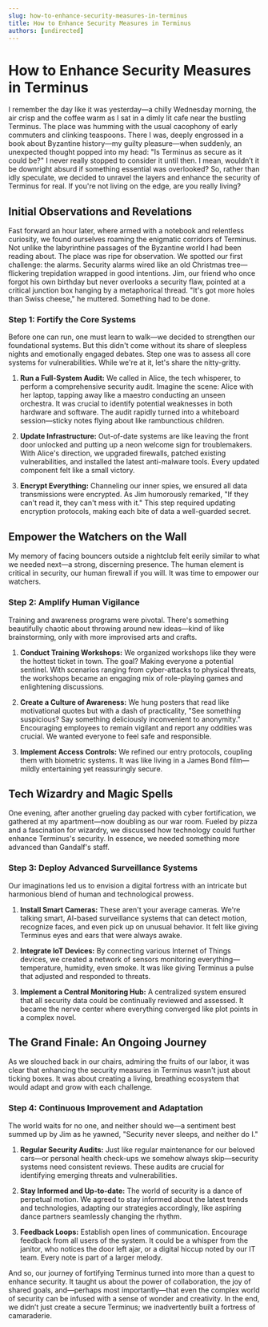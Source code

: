 ```yaml
---
slug: how-to-enhance-security-measures-in-terminus
title: How to Enhance Security Measures in Terminus
authors: [undirected]
---
```



# How to Enhance Security Measures in Terminus

I remember the day like it was yesterday—a chilly Wednesday morning, the air crisp and the coffee warm as I sat in a dimly lit cafe near the bustling Terminus. The place was humming with the usual cacophony of early commuters and clinking teaspoons. There I was, deeply engrossed in a book about Byzantine history—my guilty pleasure—when suddenly, an unexpected thought popped into my head: "Is Terminus as secure as it could be?" I never really stopped to consider it until then. I mean, wouldn’t it be downright absurd if something essential was overlooked? So, rather than idly speculate, we decided to unravel the layers and enhance the security of Terminus for real. If you're not living on the edge, are you really living?

## Initial Observations and Revelations

Fast forward an hour later, where armed with a notebook and relentless curiosity, we found ourselves roaming the enigmatic corridors of Terminus. Not unlike the labyrinthine passages of the Byzantine world I had been reading about. The place was ripe for observation. We spotted our first challenge: the alarms. Security alarms wired like an old Christmas tree—flickering trepidation wrapped in good intentions. Jim, our friend who once forgot his own birthday but never overlooks a security flaw, pointed at a critical junction box hanging by a metaphorical thread. "It's got more holes than Swiss cheese," he muttered. Something had to be done.

### Step 1: Fortify the Core Systems

Before one can run, one must learn to walk—we decided to strengthen our foundational systems. But this didn't come without its share of sleepless nights and emotionally engaged debates. Step one was to assess all core systems for vulnerabilities. While we're at it, let's share the nitty-gritty.

1. **Run a Full-System Audit:** We called in Alice, the tech whisperer, to perform a comprehensive security audit. Imagine the scene: Alice with her laptop, tapping away like a maestro conducting an unseen orchestra. It was crucial to identify potential weaknesses in both hardware and software. The audit rapidly turned into a whiteboard session—sticky notes flying about like rambunctious children.

2. **Update Infrastructure:** Out-of-date systems are like leaving the front door unlocked and putting up a neon welcome sign for troublemakers. With Alice's direction, we upgraded firewalls, patched existing vulnerabilities, and installed the latest anti-malware tools. Every updated component felt like a small victory.

3. **Encrypt Everything:** Channeling our inner spies, we ensured all data transmissions were encrypted. As Jim humorously remarked, "If they can't read it, they can't mess with it." This step required updating encryption protocols,  making each bite of data a well-guarded secret.

## Empower the Watchers on the Wall

My memory of facing bouncers outside a nightclub felt eerily similar to what we needed next—a strong, discerning presence. The human element is critical in security, our human firewall if you will. It was time to empower our watchers.

### Step 2: Amplify Human Vigilance

Training and awareness programs were pivotal. There's something beautifully chaotic about throwing around new ideas—kind of like brainstorming, only with more improvised arts and crafts.

1. **Conduct Training Workshops:** We organized workshops like they were the hottest ticket in town. The goal? Making everyone a potential sentinel. With scenarios ranging from cyber-attacks to physical threats, the workshops became an engaging mix of role-playing games and enlightening discussions.

2. **Create a Culture of Awareness:** We hung posters that read like motivational quotes but with a dash of practicality, "See something suspicious? Say something deliciously inconvenient to anonymity." Encouraging employees to remain vigilant and report any oddities was crucial. We wanted everyone to feel safe and responsible.

3. **Implement Access Controls:** We refined our entry protocols, coupling them with biometric systems. It was like living in a James Bond film—mildly entertaining yet reassuringly secure.

## Tech Wizardry and Magic Spells

One evening, after another grueling day packed with cyber fortification, we gathered at my apartment—now doubling as our war room. Fueled by pizza and a fascination for wizardry, we discussed how technology could further enhance Terminus's security. In essence, we needed something more advanced than Gandalf's staff.

### Step 3: Deploy Advanced Surveillance Systems

Our imaginations led us to envision a digital fortress with an intricate but harmonious blend of human and technological prowess.

1. **Install Smart Cameras:** These aren't your average cameras. We're talking smart, AI-based surveillance systems that can detect motion, recognize faces, and even pick up on unusual behavior. It felt like giving Terminus eyes and ears that were always awake.

2. **Integrate IoT Devices:** By connecting various Internet of Things devices, we created a network of sensors monitoring everything—temperature, humidity, even smoke. It was like giving Terminus a pulse that adjusted and responded to threats.

3. **Implement a Central Monitoring Hub:** A centralized system ensured that all security data could be continually reviewed and assessed. It became the nerve center where everything converged like plot points in a complex novel.

## The Grand Finale: An Ongoing Journey

As we slouched back in our chairs, admiring the fruits of our labor, it was clear that enhancing the security measures in Terminus wasn't just about ticking boxes. It was about creating a living, breathing ecosystem that would adapt and grow with each challenge.

### Step 4: Continuous Improvement and Adaptation

The world waits for no one, and neither should we—a sentiment best summed up by Jim as he yawned, "Security never sleeps, and neither do I."

1. **Regular Security Audits:** Just like regular maintenance for our beloved cars—or personal health check-ups we somehow always skip—security systems need consistent reviews. These audits are crucial for identifying emerging threats and vulnerabilities.

2. **Stay Informed and Up-to-date:** The world of security is a dance of perpetual motion. We agreed to stay informed about the latest trends and technologies, adapting our strategies accordingly, like aspiring dance partners seamlessly changing the rhythm.

3. **Feedback Loops:** Establish open lines of communication. Encourage feedback from all users of the system. It could be a whisper from the janitor, who notices the door left ajar, or a digital hiccup noted by our IT team. Every note is part of a larger melody.

And so, our journey of fortifying Terminus turned into more than a quest to enhance security. It taught us about the power of collaboration, the joy of shared goals, and—perhaps most importantly—that even the complex world of security can be infused with a sense of wonder and creativity. In the end, we didn’t just create a secure Terminus; we inadvertently built a fortress of camaraderie.